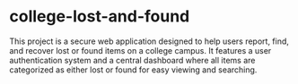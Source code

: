 # college-lost-and-found
This project is a secure web application designed to help users report, find, and recover lost or found items on a college campus. It features a user authentication system and a central dashboard where all items are categorized as either lost or found for easy viewing and searching.
